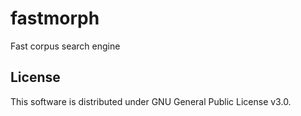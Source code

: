 # fastmorph
Fast corpus search engine






## License
This software is distributed under GNU General Public License v3.0.
